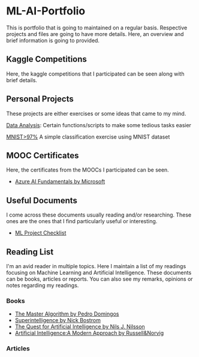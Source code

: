 # ML-AI-Portfolio
  This is portfolio that is going to maintained on a regular basis. Respective projects and files are going to have more details. Here, an overview and brief information is going to provided.

## Kaggle Competitions
  Here, the kaggle competitions that I participated can be seen along with brief details.

## Personal Projects
  These projects are either exercises or some ideas that came to my mind.
  
  [Data Analysis](https://github.com/emreozan/Data_Analysis): Certain functions/scripts to make some tedious tasks easier
  
  [MNIST>97%](https://github.com/emreozan/ExercisesGeron/blob/main/MNIST%3E97_.ipynb) A simple classification exercise using MNIST dataset

## MOOC Certificates
  Here, the certificates from the MOOCs I participated can be seen.
  
  - [Azure AI Fundamentals by Microsoft](https://github.com/emreozan/Certificates/blob/main/AzureAIFund.pdf)

## Useful Documents
  I come across these documents usually reading and/or researching. These ones are the ones that I find particularly useful or interesting.
  - [ML Project Checklist](https://github.com/emreozan/Useful-Documents/blob/main/ML_Project_Checklist.md)

## Reading List
  I'm an avid reader in multiple topics. Here I maintain a list of my readings focusing on Machine Learning and Artificial Intelligence. These documents can be books, articles or reports. You can also see my remarks, opinions or notes regarding my readings.
  
  ### Books
  - [The Master Algorithm by Pedro Domingos](https://github.com/emreozan/Reading_List/blob/main/THE%20MASTER%20ALGORITHM%20by%20PEDRO%20DOMINGOS.pdf)
  - [Superintelligence by Nick Bostrom](https://github.com/emreozan/Reading_List/blob/main/SUPERINTELLIGENCE%20by%20NICK%20BOSTROM.pdf)
  - [The Quest for Artificial Intelligence by Nils J. Nilsson](https://github.com/emreozan/Reading_List/blob/main/THE%20QUEST%20FOR%20ARTIFICIAL%20INTELLIGENCE.pdf)
  - [Artificial Intelligence:A Modern Approach by Russell&Norvig](https://github.com/emreozan/Reading_List/blob/main/ARTIFICIAL%20INTELLIGENCE.pdf)

### Articles

